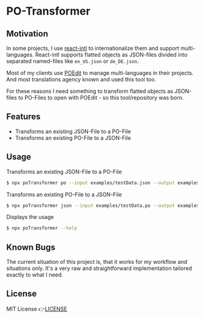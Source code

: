 # PO-Transformer

## Motivation

In some projects, I use [react-intl](https://github.com/formatjs/react-intl) to internationalize them and support multi-languages. React-intl supports flatted objects as JSON-files divided into separated named-files like `en_US.json` or `de_DE.json`.

Most of my clients use [POEdit](https://poedit.net) to manage multi-languages in their projects. And most translations agency known and used this tool too.

For these reasons I need something to transform flatted objects as JSON-files to PO-Files to open with POEdit - so this tool/repository was born.

## Features

- Transforms an existing JSON-File to a PO-File
- Transforms an existing PO-File to a JSON-File

## Usage

Transforms an existing JSON-File to a PO-File

```bash
$ npx poTransformer po --input examples/testData.json --output examples/testData.po
```

Transforms an existing PO-File to a JSON-File

```bash
$ npx poTransformer json --input examples/testData.po --output examples/testData.json
```

Displays the usage

```bash
$ npx poTransformer --help
```

## Known Bugs

The current situation of this project is, that it works for my workflow and situations only. It's a very raw and straightforward implementation tailored exactly to what I need.

## License

MIT License 👉[LICENSE](LICENSE)
